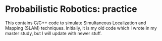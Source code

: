 # Probabilistic Robotics: practice
This contains C/C++ code to simulate Simultaneous Localization and Mapping (SLAM) techniques. Initially, it is my old code which I wrote in my master study, but I will update with newer stuff. 

